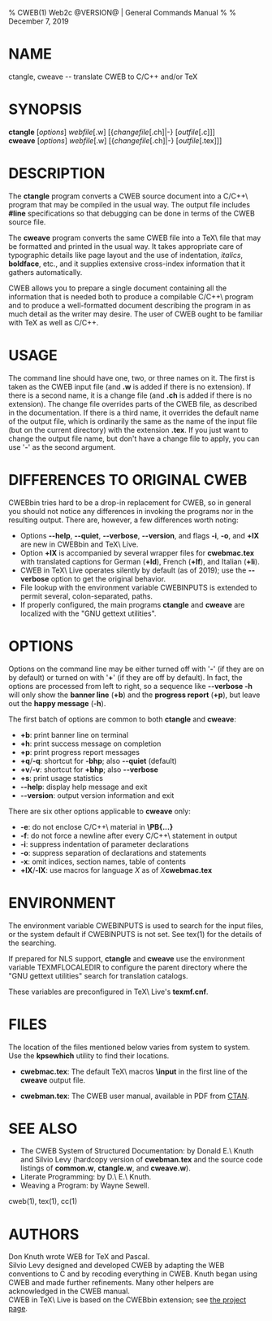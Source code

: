 % CWEB(1) Web2c @VERSION@ | General Commands Manual
%
% December 7, 2019

# NAME

ctangle, cweave -- translate CWEB to C/C++ and/or TeX

# SYNOPSIS

**ctangle** [_options_] _webfile_[.w] [{_changefile_[.ch]|-} [_outfile_[.c]]] \
**cweave** [_options_] _webfile_[.w] [{_changefile_[.ch]|-} [_outfile_[.tex]]]

# DESCRIPTION

The **ctangle** program converts a CWEB source document into a C/C++\ program
that may be compiled in the usual way.  The output file includes **#line**
specifications so that debugging can be done in terms of the CWEB source file.

The **cweave** program converts the same CWEB file into a TeX\ file that may be
formatted and printed in the usual way.  It takes appropriate care of
typographic details like page layout and the use of indentation, _italics_,
**boldface**, etc., and it supplies extensive cross-index information that it
gathers automatically.

CWEB allows you to prepare a single document containing all the information
that is needed both to produce a compilable C/C++\ program and to produce a
well-formatted document describing the program in as much detail as the writer
may desire.  The user of CWEB ought to be familiar with TeX as well as C/C++.

# USAGE

The command line should have one, two, or three names on it.  The first is
taken as the CWEB input file (and **.w** is added if there is no extension).
If there is a second name, it is a change file (and **.ch** is added if there
is no extension).  The change file overrides parts of the CWEB file, as
described in the documentation.
If there is a third name, it overrides the default name of the output file,
which is ordinarily the same as the name of the input file (but on the current
directory) with the extension **.tex**.
If you just want to change the output file name, but don't have a change file
to apply, you can use '**-**' as the second argument.

# DIFFERENCES TO ORIGINAL CWEB

CWEBbin tries hard to be a drop-in replacement for CWEB, so in general you
should not notice any differences in invoking the programs nor in the
resulting output.  There are, however, a few differences worth noting:

* Options **\-\-help**, **\-\-quiet**, **\-\-verbose**, **\-\-version**, and
  flags **-i**, **-o**, and **+lX** are new in CWEBbin and TeX\ Live.
* Option **+lX** is accompanied by several wrapper files for **cwebmac.tex**
  with translated captions for German (**+ld**), French (**+lf**), and
  Italian (**+li**).
* CWEB in TeX\ Live operates silently by default (as of 2019); use the
  **\-\-verbose** option to get the original behavior.
* File lookup with the environment variable CWEBINPUTS is extended to permit
  several, colon-separated, paths.
* If properly configured, the main programs **ctangle** and **cweave** are
  localized with the "GNU gettext utilities".

# OPTIONS

Options on the command line may be either turned off with '**-**' (if they
are on by default) or turned on with '**+**' (if they are off by default).
In fact, the options are processed from left to right, so a sequence like
**\-\-verbose -h** will only show the **banner line** (**+b**) and the
**progress report** (**+p**), but leave out the **happy message** (**-h**).

The first batch of options are common to both **ctangle** and **cweave**:

* **+b**:
  print banner line on terminal
* **+h**:
  print success message on completion
* **+p**:
  print progress report messages
* **+q**/**-q**:
  shortcut for **-bhp**; also **\-\-quiet** (default)
* **+v**/**-v**:
  shortcut for **+bhp**; also **\-\-verbose**
* **+s**:
  print usage statistics
* **\-\-help**:
  display help message and exit
* **\-\-version**:
  output version information and exit

There are six other options applicable to **cweave** only:

* **-e**:
  do not enclose C/C++\ material in **\\PB{...}**
* **-f**:
  do not force a newline after every C/C++\ statement in output
* **-i**:
  suppress indentation of parameter declarations
* **-o**:
  suppress separation of declarations and statements
* **-x**:
  omit indices, section names, table of contents
* **+lX**/**-lX**:
  use macros for language _X_ as of _X_**cwebmac.tex**

# ENVIRONMENT

The environment variable CWEBINPUTS is used to search for the input files,
or the system default if CWEBINPUTS is not set.  See tex(1) for the details
of the searching.

If prepared for NLS support, **ctangle** and **cweave** use the environment
variable TEXMFLOCALEDIR to configure the parent directory where the "GNU
gettext utilities" search for translation catalogs.

These variables are preconfigured in TeX\ Live's **texmf.cnf**.

# FILES

The location of the files mentioned below varies from system to system.
Use the **kpsewhich** utility to find their locations.

* **cwebmac.tex**:
  The default TeX\ macros **\\input** in the first line of the **cweave**
  output file.

* **cwebman.tex**:
  The CWEB user manual, available in PDF from
  [CTAN](https://ctan.org/pkg/cweb).

# SEE ALSO

* The CWEB System of Structured Documentation:
  by Donald E.\ Knuth and Silvio Levy (hardcopy version of **cwebman.tex**
  and the source code listings of **common.w**, **ctangle.w**, and
  **cweave.w**).
* Literate Programming:
  by D.\ E.\ Knuth.
* Weaving a Program:
  by Wayne Sewell.

cweb(1), tex(1), cc(1)

# AUTHORS

Don Knuth wrote WEB for TeX and Pascal. \
Silvio Levy designed and developed CWEB by adapting the WEB conventions to C
and by recoding everything in CWEB.
Knuth began using CWEB and made further refinements.
Many other helpers are acknowledged in the CWEB manual. \
CWEB in TeX\ Live is based on the CWEBbin extension; see
[the project page](https://github.com/ascherer/cwebbin).
